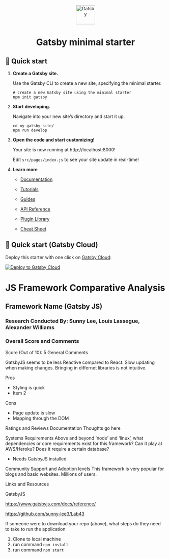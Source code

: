<p align="center">
  <a href="https://www.gatsbyjs.com/?utm_source=starter&utm_medium=readme&utm_campaign=minimal-starter">
    <img alt="Gatsby" src="https://www.gatsbyjs.com/Gatsby-Monogram.svg" width="60" />
  </a>
</p>
<h1 align="center">
  Gatsby minimal starter
</h1>

## 🚀 Quick start

1.  **Create a Gatsby site.**

    Use the Gatsby CLI to create a new site, specifying the minimal starter.

    ```shell
    # create a new Gatsby site using the minimal starter
    npm init gatsby
    ```

2.  **Start developing.**

    Navigate into your new site’s directory and start it up.

    ```shell
    cd my-gatsby-site/
    npm run develop
    ```

3.  **Open the code and start customizing!**

    Your site is now running at http://localhost:8000!

    Edit `src/pages/index.js` to see your site update in real-time!

4.  **Learn more**

    - [Documentation](https://www.gatsbyjs.com/docs/?utm_source=starter&utm_medium=readme&utm_campaign=minimal-starter)

    - [Tutorials](https://www.gatsbyjs.com/tutorial/?utm_source=starter&utm_medium=readme&utm_campaign=minimal-starter)

    - [Guides](https://www.gatsbyjs.com/tutorial/?utm_source=starter&utm_medium=readme&utm_campaign=minimal-starter)

    - [API Reference](https://www.gatsbyjs.com/docs/api-reference/?utm_source=starter&utm_medium=readme&utm_campaign=minimal-starter)

    - [Plugin Library](https://www.gatsbyjs.com/plugins?utm_source=starter&utm_medium=readme&utm_campaign=minimal-starter)

    - [Cheat Sheet](https://www.gatsbyjs.com/docs/cheat-sheet/?utm_source=starter&utm_medium=readme&utm_campaign=minimal-starter)

## 🚀 Quick start (Gatsby Cloud)

Deploy this starter with one click on [Gatsby Cloud](https://www.gatsbyjs.com/cloud/):

[<img src="https://www.gatsbyjs.com/deploynow.svg" alt="Deploy to Gatsby Cloud">](https://www.gatsbyjs.com/dashboard/deploynow?url=https://github.com/gatsbyjs/gatsby-starter-minimal)



# JS Framework Comparative Analysis

## Framework Name (Gatsby JS)

### Research Conducted By: Sunny Lee, Louis Lassegue, Alexander Williams

### Overall Score and Comments

Score (Out of 10): 5
General Comments

GatsbyJS seems to be less Reactive compared to React. Slow updating when making changes. Bringing in differnet libraries is not intuitive.

Pros
* Styling is quick
* Item 2

Cons
* Page update is slow
* Mapping through the DOM 

Ratings and Reviews
Documentation
Thoughts go here

Systems Requirements
Above and beyond ‘node’ and ‘linux’, what dependencies or core requirements exist for this framework? Can it play at AWS/Heroku? Does it require a certain database?

* Needs GatsbyJS installed


Community Support and Adoption levels
This framework is very popular for blogs and basic websites. Millions of users.

Links and Resources

GatsbyJS

https://www.gatsbyjs.com/docs/reference/

https://github.com/sunny-lee3/Lab43

If someone were to download your repo (above), what steps do they need to take to run the application

1. Clone to local machine
2. run command `npm install`
3. run command `npm start`
